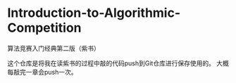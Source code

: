 # Introduction-to-Algorithmic-Competition
算法竞赛入门经典第二版（紫书）

这个仓库是将我在读紫书的过程中敲的代码push到Git仓库进行保存使用的。
大概每敲完一章会push一次。
